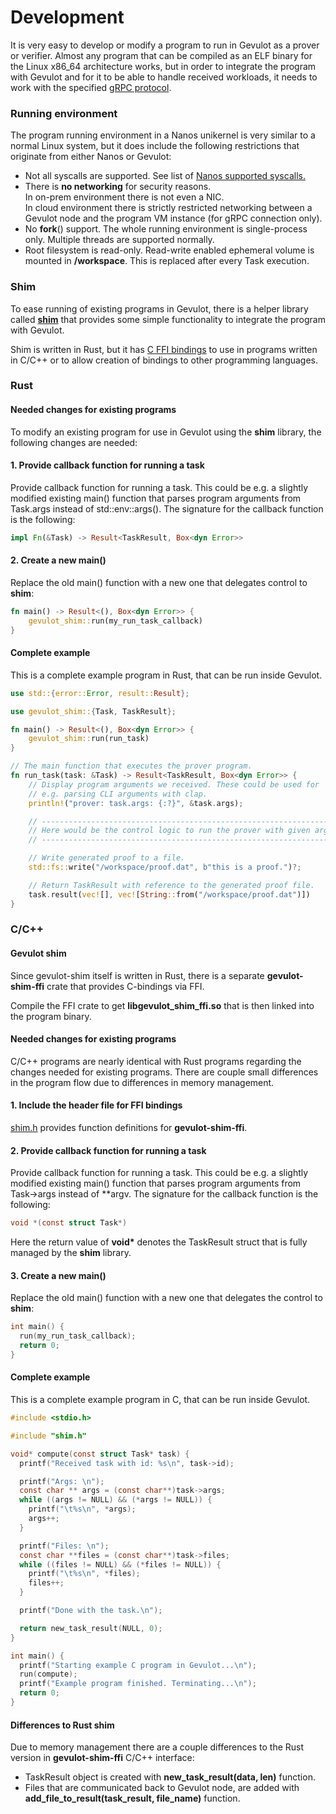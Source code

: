 # Development

It is very easy to develop or modify a program to run in Gevulot as a prover or verifier. Almost any program that can be compiled as an ELF binary for the Linux x86\_64 architecture works, but in order to integrate the program with Gevulot and for it to be able to handle received workloads, it needs to work with the specified [gRPC protocol](https://github.com/gevulotnetwork/gevulot/blob/proto/crates/shim/proto/vm\_service.proto).

### Running environment

The program running environment in a Nanos unikernel is very similar to a normal Linux system, but it does include the following restrictions that originate from either Nanos or Gevulot:

* Not all syscalls are supported. See list of [Nanos supported syscalls.](https://github.com/nanovms/nanos/wiki/Supported-System-Calls)
* There is **no networking** for security reasons.\
  In on-prem environment there is not even a NIC.\
  In cloud environment there is strictly restricted networking between a Gevulot node and the program VM instance (for gRPC connection only).
* No **fork**() support. The whole running environment is single-process only. Multiple threads are supported normally.
* Root filesystem is read-only. Read-write enabled ephemeral volume is mounted in **/workspace**. This is replaced after every Task execution.

### Shim

To ease running of existing programs in Gevulot, there is a helper library called [**shim**](https://github.com/gevulotnetwork/gevulot/tree/proto/crates/shim) that provides some simple functionality to integrate the program with Gevulot.

Shim is written in Rust, but it has [C FFI bindings](https://github.com/gevulotnetwork/gevulot/tree/proto/crates/shim-ffi) to use in programs written in C/C++ or to allow creation of bindings to other programming languages.

### Rust

#### Needed changes for existing programs

To modify an existing program for use in Gevulot using the **shim** library, the following changes are needed:

#### 1. Provide callback function for running a task

Provide callback function for running a task. This could be e.g. a slightly modified existing main() function that parses program arguments from Task.args instead of std::env::args(). The signature for the callback function is the following:

```rust
impl Fn(&Task) -> Result<TaskResult, Box<dyn Error>>
```

#### 2. Create a new main()

Replace the old main() function with a new one that delegates control to **shim**:

```rust
fn main() -> Result<(), Box<dyn Error>> {
    gevulot_shim::run(my_run_task_callback)
}
```

#### Complete example

This is a complete example program in Rust, that can be run inside Gevulot.

```rust
use std::{error::Error, result::Result};

use gevulot_shim::{Task, TaskResult};

fn main() -> Result<(), Box<dyn Error>> {
    gevulot_shim::run(run_task)
}

// The main function that executes the prover program.
fn run_task(task: &Task) -> Result<TaskResult, Box<dyn Error>> {
    // Display program arguments we received. These could be used for
    // e.g. parsing CLI arguments with clap.
    println!("prover: task.args: {:?}", &task.args);

    // -----------------------------------------------------------------------
    // Here would be the control logic to run the prover with given arguments.
    // -----------------------------------------------------------------------

    // Write generated proof to a file.
    std::fs::write("/workspace/proof.dat", b"this is a proof.")?;

    // Return TaskResult with reference to the generated proof file.
    task.result(vec![], vec![String::from("/workspace/proof.dat")])
}
```

### C/C++

#### Gevulot shim

Since gevulot-shim itself is written in Rust, there is a separate **gevulot-shim-ffi** crate that provides C-bindings via FFI.

Compile the FFI crate to get **libgevulot\_shim\_ffi.so** that is then linked into the program binary.

#### Needed changes for existing programs

C/C++ programs are nearly identical with Rust programs regarding the changes needed for existing programs. There are couple small differences in the program flow due to differences in memory management.

#### 1. Include the header file for FFI bindings

[shim.h](https://github.com/gevulotnetwork/gevulot/blob/proto/crates/shim-ffi/shim.h) provides function definitions for **gevulot-shim-ffi**.

#### 2. Provide callback function for running a task

Provide callback function for running a task. This could be e.g. a slightly modified existing main() function that parses program arguments from Task->args instead of \*\*argv. The signature for the callback function is the following:

```c
void *(const struct Task*)
```

Here the return value of **void\*** denotes the TaskResult struct that is fully managed by the **shim** library.

#### 3. Create a new main()

Replace the old main() function with a new one that delegates the control to **shim**:

```c
int main() {
  run(my_run_task_callback);
  return 0;
}

```

#### Complete example

This is a complete example program in C, that can be run inside Gevulot.

```c
#include <stdio.h>

#include "shim.h"

void* compute(const struct Task* task) {
  printf("Received task with id: %s\n", task->id);

  printf("Args: \n");
  const char ** args = (const char**)task->args;
  while ((args != NULL) && (*args != NULL)) {
    printf("\t%s\n", *args);
    args++;
  }

  printf("Files: \n");
  const char **files = (const char**)task->files;
  while ((files != NULL) && (*files != NULL)) {
    printf("\t%s\n", *files);
    files++;
  }

  printf("Done with the task.\n");

  return new_task_result(NULL, 0);
}

int main() {
  printf("Starting example C program in Gevulot...\n");
  run(compute);
  printf("Example program finished. Terminating...\n");
  return 0;
}
```

#### Differences to Rust shim

Due to memory management there are a couple differences to the Rust version in **gevulot-shim-ffi** C/C++ interface:

* TaskResult object is created with **new\_task\_result(data, len)** function.
* Files that are communicated back to Gevulot node, are added with **add\_file\_to\_result(task\_result, file\_name)** function.
